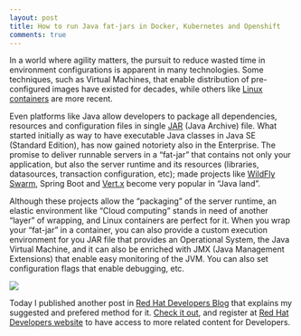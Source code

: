 ```yaml
---
layout: post
title: How to run Java fat-jars in Docker, Kubernetes and Openshift
comments: true
---
```


In a world where agility matters, the pursuit to reduce wasted time in environment configurations is apparent in many technologies. Some techniques, such as Virtual Machines, that enable distribution of pre-configured images have existed for decades, while others like [Linux containers](http://developers.redhat.com/containers/) are more recent.

Even platforms like Java allow developers to package all dependencies, resources and configuration files in single [JAR](https://en.wikipedia.org/wiki/JAR_(file_format)) (Java Archive) file. What started initially as way to have executable Java classes in Java SE (Standard Edition), has now gained notoriety also in the Enterprise. The promise to deliver runnable servers in a “fat-jar” that contains not only your application, but also the server runtime and its resources (libraries, datasources, transaction configuration, etc); made projects like [WildFly Swarm](http://wildfly-swarm.io/), Spring Boot and [Vert.x](http://vertx.io/blog/my-first-vert-x-3-application/) become very popular in “Java land”.

Although these projects allow the “packaging” of the server runtime, an elastic environment like “Cloud computing” stands in need of another “layer” of wrapping, and Linux containers are perfect for it. When you wrap your “fat-jar” in a container, you can also provide a custom execution environment for you JAR file that provides an Operational System, the Java Virtual Machine, and it can also be enriched with JMX (Java Management Extensions) that enable easy monitoring of the JVM. You can also set configuration flags that enable debugging, etc.

![](https://rhdevelopers.files.wordpress.com/2016/06/bean-jar.png?w=200)

Today I published another post in [Red Hat Developers Blog](http://developers.redhat.com/blog/2016/06/22/how-to-run-java-fat-jars-in-docker-kubernetes-and-openshift/) that explains my suggested and prefered method for it. [Check it out](http://developers.redhat.com/blog/2016/06/22/how-to-run-java-fat-jars-in-docker-kubernetes-and-openshift/), and register at [Red Hat Developers website](https://developers.redhat.com/) to have access to more related content for Developers.